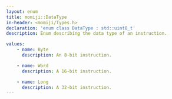 ```yaml
---
layout: enum
title: momiji::DataType
in-header: <momiji/Types.h>
declaration: 'enum class DataType : std::uint8_t'
description: Enum describing the data type of an instruction.

values:
    - name: Byte
      description: An 8-bit instruction.

    - name: Word
      description: A 16-bit instruction.

    - name: Long
      description: A 32-bit instruction.
---
```

